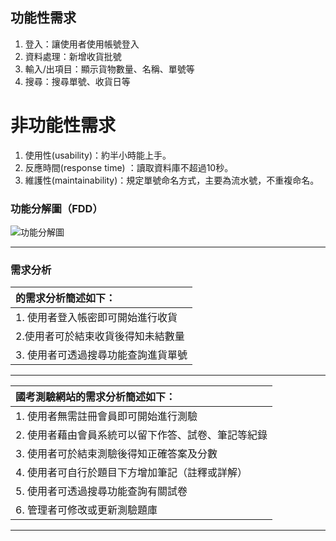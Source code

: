 ## 功能性需求
1. 登入：讓使用者使用帳號登入
2. 資料處理：新增收貨批號
3. 輸入/出項目：顯示貨物數量、名稱、單號等
4. 搜尋：搜尋單號、收貨日等

# 非功能性需求
1. 使用性(usability)：約半小時能上手。
2. 反應時間(response time) ：讀取資料庫不超過10秒。 
3. 維護性(maintainability)：規定單號命名方式，主要為流水號，不重複命名。

### 功能分解圖（FDD）
![功能分解圖](功能分解圖.png "")

---

### 需求分析

|的需求分析簡述如下：|
|:----------------------------|
|1. 使用者登入帳密即可開始進行收貨|
|2.使用者可於結束收貨後得知未結數量|
|3. 使用者可透過搜尋功能查詢進貨單號|

---
|國考測驗網站的需求分析簡述如下：|
|:----------------------------|
|1. 使用者無需註冊會員即可開始進行測驗|
|2. 使用者藉由會員系統可以留下作答、試卷、筆記等紀錄|
|3. 使用者可於結束測驗後得知正確答案及分數|
|4. 使用者可自行於題目下方增加筆記（註釋或詳解）|
|5. 使用者可透過搜尋功能查詢有關試卷|
|6. 管理者可修改或更新測驗題庫|

---
